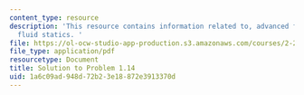 ```yaml
---
content_type: resource
description: 'This resource contains information related to, advanced fluid mechanics,
  fluid statics. '
file: https://ol-ocw-studio-app-production.s3.amazonaws.com/courses/2-25-advanced-fluid-mechanics-fall-2013/1a6c09ad948d72b23e18872e3913370d_MIT2_25F13_Shapi1.14_Solu.pdf
file_type: application/pdf
resourcetype: Document
title: Solution to Problem 1.14
uid: 1a6c09ad-948d-72b2-3e18-872e3913370d
---
```

